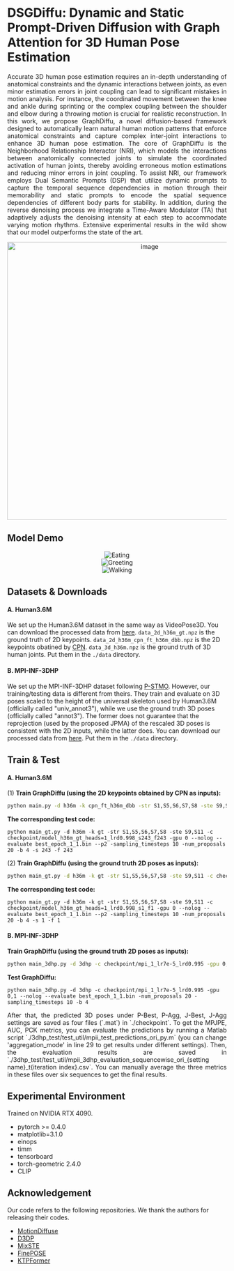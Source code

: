 # DSGDiffu: Dynamic and Static Prompt-Driven Diffusion with Graph Attention for 3D Human Pose Estimation
<p align="justify">
    Accurate 3D human pose estimation requires an in-depth understanding of anatomical constraints and the dynamic interactions between joints, as even minor estimation errors in joint coupling can lead to significant mistakes in motion analysis. For instance, the coordinated movement between the knee and ankle during sprinting or the complex coupling between the shoulder and elbow during a throwing motion is crucial for realistic reconstruction. In this work, we propose GraphDiffu, a novel diffusion-based framework designed to automatically learn natural human motion patterns that enforce anatomical constraints and capture complex inter-joint interactions to enhance 3D human pose estimation. The core of GraphDiffu is the Neighborhood Relationship Interactor (NRI), which models the interactions between anatomically connected joints to simulate the coordinated activation of human joints, thereby avoiding erroneous motion estimations and reducing minor errors in joint coupling. To assist NRI, our framework employs Dual Semantic Prompts (DSP) that utilize dynamic prompts to capture the temporal sequence dependencies in motion through their memorability and static prompts to encode the spatial sequence dependencies of different body parts for stability. In addition, during the reverse denoising process we integrate a Time-Aware Modulator (TA) that adaptively adjusts the denoising intensity at each step to accommodate varying motion rhythms. Extensive experimental results in the wild show that our model outperforms the state of the art.
</p>
<p align="center">
    <img width="638" alt="image" src="https://github.com/user-attachments/assets/7209abaf-996f-43a2-aafb-3ad4ada07a39" />
</p>

## Model Demo
<p align="center">
    <img src="https://github.com/user-attachments/assets/dfce6249-1575-4442-ab5b-b849d5dc16b9" alt="Eating"/><br>
    <img src="https://github.com/user-attachments/assets/dd7a1018-2173-47df-af82-33a3bad370ef" alt="Greeting"/><br>
    <img src="https://github.com/user-attachments/assets/82f0c7c7-2060-48fe-97d3-a982feb6a954" alt="Walking"/>
</p>

## Datasets & Downloads

#### A. Human3.6M

We set up the Human3.6M dataset in the same way as VideoPose3D.  You can download the processed data from [here](https://drive.google.com/file/d/1FMgAf_I04GlweHMfgUKzB0CMwglxuwPe/view?usp=sharing).  `data_2d_h36m_gt.npz` is the ground truth of 2D keypoints. `data_2d_h36m_cpn_ft_h36m_dbb.npz` is the 2D keypoints obatined by [CPN](https://github.com/GengDavid/pytorch-cpn).  `data_3d_h36m.npz` is the ground truth of 3D human joints. Put them in the `./data` directory.


#### B. MPI-INF-3DHP

We set up the MPI-INF-3DHP dataset following [P-STMO](https://github.com/paTRICK-swk/P-STMO). However, our training/testing data is different from theirs. They train and evaluate on 3D poses scaled to the height of the universal skeleton used by Human3.6M (officially called "univ_annot3"), while we use the ground truth 3D poses (officially called "annot3"). The former does not guarantee that the reprojection (used by the proposed JPMA) of the rescaled 3D poses is consistent with the 2D inputs, while the latter does. You can download our processed data from [here](https://drive.google.com/file/d/1zOM_CvLr4Ngv6Cupz1H-tt1A6bQPd_yg/view?usp=share_link). Put them in the `./data` directory. 


## Train & Test

#### A. Human3.6M

(1) **Train GraphDiffu (using the 2D keypoints obtained by CPN as inputs):**

```bash
python main.py -d h36m -k cpn_ft_h36m_dbb -str S1,S5,S6,S7,S8 -ste S9,S11 -c checkpoint/model_h36m_cpn -gpu 0 -lrd 0.998 --nolog -e 100
```

**The corresponding test code:**

```
python main_gt.py -d h36m -k gt -str S1,S5,S6,S7,S8 -ste S9,S11 -c checkpoint/model_h36m_gt_heads=1_lrd0.998_s243_f243 -gpu 0 --nolog --evaluate best_epoch_1_1.bin --p2 -sampling_timesteps 10 -num_proposals 20 -b 4 -s 243 -f 243
```

(2) **Train GraphDiffu (using the ground truth 2D poses as inputs):**

```bash
python main_gt.py -d h36m -k gt -str S1,S5,S6,S7,S8 -ste S9,S11 -c checkpoint/model_h36m_gt -gpu 0 --nolog -lrd 0.998 -e 100
```

**The corresponding test code:**

```
python main_gt.py -d h36m -k gt -str S1,S5,S6,S7,S8 -ste S9,S11 -c checkpoint/model_h36m_gt_heads=1_lrd0.998_s1_f1 -gpu 0 --nolog --evaluate best_epoch_1_1.bin --p2 -sampling_timesteps 10 -num_proposals 20 -b 4 -s 1 -f 1
```



#### B. MPI-INF-3DHP

**Train GraphDiffu (using the ground truth 2D poses as inputs):**

```bash
python main_3dhp.py -d 3dhp -c checkpoint/mpi_1_lr7e-5_lrd0.995 -gpu 0,1 --nolog -lrd 0.995 -lr 0.00007 -e 120
```

**Test GraphDiffu:**

```
python main_3dhp.py -d 3dhp -c checkpoint/mpi_1_lr7e-5_lrd0.995 -gpu 0,1 --nolog --evaluate best_epoch_1_1.bin -num_proposals 20 -sampling_timesteps 10 -b 4
```
<p align="justify">
After that, the predicted 3D poses under P-Best, P-Agg, J-Best, J-Agg settings are saved as four files (`.mat`) in `./checkpoint`. To get the MPJPE, AUC, PCK metrics, you can evaluate the predictions by running a Matlab script `./3dhp_test/test_util/mpii_test_predictions_ori_py.m` (you can change 'aggregation_mode' in line 29 to get results under different settings). Then, the evaluation results are saved in `./3dhp_test/test_util/mpii_3dhp_evaluation_sequencewise_ori_{setting name}_t{iteration index}.csv`. You can manually average the three metrics in these files over six sequences to get the final results.
</p>




## Experimental Environment

Trained on NVIDIA RTX 4090.

* pytorch >= 0.4.0
* matplotlib=3.1.0
* einops
* timm
* tensorboard
* torch-geometric 2.4.0
* CLIP
  

## Acknowledgement

Our code refers to the following repositories. We thank the authors for releasing their codes.

* [MotionDiffuse](https://github.com/mingyuan-zhang/MotionDiffuse)
* [D3DP](https://github.com/paTRICK-swk/D3DP)
* [MixSTE](https://github.com/JinluZhang1126/MixSTE)
* [FinePOSE](https://github.com/PKU-ICST-MIPL/FinePOSE_CVPR2024)
* [KTPFormer](https://github.com/JihuaPeng/KTPFormer)
